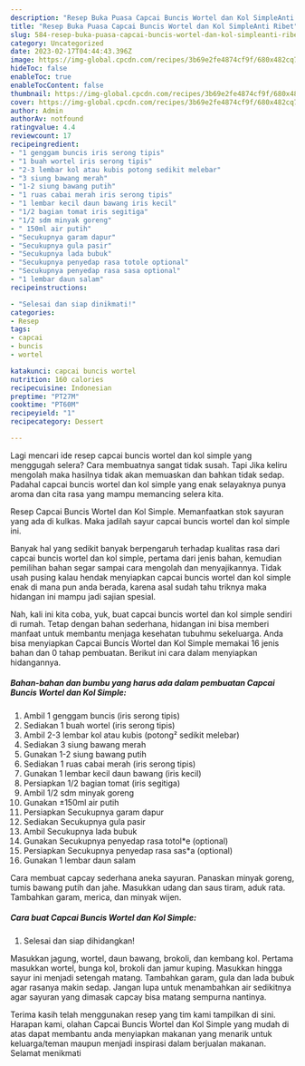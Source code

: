 ```yaml
---
description: "Resep Buka Puasa Capcai Buncis Wortel dan Kol SimpleAnti Ribet"
title: "Resep Buka Puasa Capcai Buncis Wortel dan Kol SimpleAnti Ribet"
slug: 584-resep-buka-puasa-capcai-buncis-wortel-dan-kol-simpleanti-ribet
category: Uncategorized
date: 2023-02-17T04:44:43.396Z
image: https://img-global.cpcdn.com/recipes/3b69e2fe4874cf9f/680x482cq70/capcai-buncis-wortel-dan-kol-simple-foto-resep-utama.jpg
hideToc: false
enableToc: true
enableTocContent: false
thumbnail: https://img-global.cpcdn.com/recipes/3b69e2fe4874cf9f/680x482cq70/capcai-buncis-wortel-dan-kol-simple-foto-resep-utama.jpg
cover: https://img-global.cpcdn.com/recipes/3b69e2fe4874cf9f/680x482cq70/capcai-buncis-wortel-dan-kol-simple-foto-resep-utama.jpg
author: Admin
authorAv: notfound
ratingvalue: 4.4
reviewcount: 17
recipeingredient:
- "1 genggam buncis iris serong tipis"
- "1 buah wortel iris serong tipis"
- "2-3 lembar kol atau kubis potong sedikit melebar"
- "3 siung bawang merah"
- "1-2 siung bawang putih"
- "1 ruas cabai merah iris serong tipis"
- "1 lembar kecil daun bawang iris kecil"
- "1/2 bagian tomat iris segitiga"
- "1/2 sdm minyak goreng"
- " 150ml air putih"
- "Secukupnya garam dapur"
- "Secukupnya gula pasir"
- "Secukupnya lada bubuk"
- "Secukupnya penyedap rasa totole optional"
- "Secukupnya penyedap rasa sasa optional"
- "1 lembar daun salam"
recipeinstructions:

- "Selesai dan siap dinikmati!"
categories:
- Resep
tags:
- capcai
- buncis
- wortel

katakunci: capcai buncis wortel 
nutrition: 160 calories
recipecuisine: Indonesian
preptime: "PT27M"
cooktime: "PT60M"
recipeyield: "1"
recipecategory: Dessert

---
```



Lagi mencari ide resep capcai buncis wortel dan kol simple yang menggugah selera? Cara membuatnya sangat tidak susah. Tapi Jika keliru mengolah maka hasilnya tidak akan memuaskan dan bahkan tidak sedap. Padahal capcai buncis wortel dan kol simple yang enak selayaknya punya aroma dan cita rasa yang mampu memancing selera kita.


Resep Capcai Buncis Wortel dan Kol Simple. Memanfaatkan stok sayuran yang ada di kulkas. Maka jadilah sayur capcai buncis wortel dan kol simple ini.

Banyak hal yang sedikit banyak berpengaruh terhadap kualitas rasa dari capcai buncis wortel dan kol simple, pertama dari jenis bahan, kemudian pemilihan bahan segar sampai cara mengolah dan menyajikannya. Tidak usah pusing kalau hendak menyiapkan capcai buncis wortel dan kol simple enak di mana pun anda berada, karena asal sudah tahu triknya maka hidangan ini mampu jadi sajian spesial.


Nah, kali ini kita coba, yuk, buat capcai buncis wortel dan kol simple sendiri di rumah. Tetap dengan bahan sederhana, hidangan ini bisa memberi manfaat untuk membantu menjaga kesehatan tubuhmu sekeluarga. Anda bisa menyiapkan Capcai Buncis Wortel dan Kol Simple memakai 16 jenis bahan dan 0 tahap pembuatan. Berikut ini cara dalam menyiapkan hidangannya.

<!--inarticleads1-->

##### Bahan-bahan dan bumbu yang harus ada dalam pembuatan Capcai Buncis Wortel dan Kol Simple:

1. Ambil 1 genggam buncis (iris serong tipis)
1. Sediakan 1 buah wortel (iris serong tipis)
1. Ambil 2-3 lembar kol atau kubis (potong² sedikit melebar)
1. Sediakan 3 siung bawang merah
1. Gunakan 1-2 siung bawang putih
1. Sediakan 1 ruas cabai merah (iris serong tipis)
1. Gunakan 1 lembar kecil daun bawang (iris kecil)
1. Persiapkan 1/2 bagian tomat (iris segitiga)
1. Ambil 1/2 sdm minyak goreng
1. Gunakan  ±150ml air putih
1. Persiapkan Secukupnya garam dapur
1. Sediakan Secukupnya gula pasir
1. Ambil Secukupnya lada bubuk
1. Gunakan Secukupnya penyedap rasa totol*e (optional)
1. Persiapkan Secukupnya penyedap rasa sas*a (optional)
1. Gunakan 1 lembar daun salam


Cara membuat capcay sederhana aneka sayuran. Panaskan minyak goreng, tumis bawang putih dan jahe. Masukkan udang dan saus tiram, aduk rata. Tambahkan garam, merica, dan minyak wijen. 

<!--inarticleads2-->

##### Cara buat Capcai Buncis Wortel dan Kol Simple:


1. Selesai dan siap dihidangkan!

Masukkan jagung, wortel, daun bawang, brokoli, dan kembang kol. Pertama masukkan wortel, bunga kol, brokoli dan jamur kuping. Masukkan hingga sayur ini menjadi setengah matang. Tambahkan garam, gula dan lada bubuk agar rasanya makin sedap. Jangan lupa untuk menambahkan air sedikitnya agar sayuran yang dimasak capcay bisa matang sempurna nantinya. 

Terima kasih telah menggunakan resep yang tim kami tampilkan di sini. Harapan kami, olahan Capcai Buncis Wortel dan Kol Simple yang mudah di atas dapat membantu anda menyiapkan makanan yang menarik untuk keluarga/teman maupun menjadi inspirasi dalam berjualan makanan. Selamat menikmati
